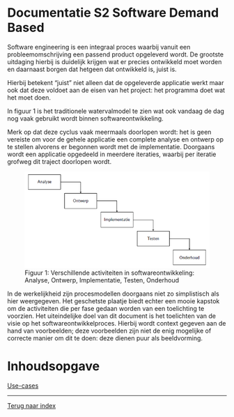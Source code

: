 Documentatie S2 Software Demand Based
=====================================

Software engineering is een integraal proces waarbij vanuit een  probleemomschrijving een passend product opgeleverd wordt. De grootste uitdaging hierbij is duidelijk krijgen wat er precies ontwikkeld moet worden en daarnaast borgen dat hetgeen dat ontwikkeld is, juist is. 

Hierbij betekent “juist” niet alleen dat de opgeleverde applicatie werkt maar ook dat deze voldoet aan de eisen van het project: het programma doet wat het moet doen.

In figuur 1 is het traditionele watervalmodel te zien wat ook vandaag de dag nog vaak gebruikt wordt binnen softwareontwikkeling. 

Merk op dat deze cyclus vaak meermaals doorlopen wordt: het is geen vereiste om voor de gehele applicatie een complete analyse en ontwerp op te stellen alvorens er begonnen wordt met de implementatie. Doorgaans wordt een applicatie opgedeeld in meerdere iteraties, waarbij per iteratie grofweg dit traject doorlopen wordt.

<figure>
    <img src="img/activiteiten.png" alt="Figuur 1: Verschillende activiteiten in softwareontwikkeling: Analyse, Ontwerp, Implementatie, Testen, Onderhoud">
    <figcaption>Figuur 1: Verschillende activiteiten in softwareontwikkeling: Analyse, Ontwerp, Implementatie, Testen, Onderhoud</figcaption>
</figure>

In de werkelijkheid zijn procesmodellen doorgaans niet zo simplistisch als hier weergegeven.
Het geschetste plaatje biedt echter een mooie kapstok om de activiteiten die per fase gedaan
worden van een toelichting te voorzien. Het uiteindelijke doel van dit document is het toelichten van de visie op het softwareontwikkelproces. Hierbij wordt context gegeven aan de hand van voorbeelden; deze voorbeelden zijn niet de enig mogelijke of correcte manier om dit te doen: deze dienen puur als beeldvorming.

Inhoudsopgave
=====
[Use-cases](UseCases)

***
[Terug naar index](index)

[fases]: img/activiteiten.png "Verschillende activiteiten in softwareontwikkeling: Analyse, Ontwerp, Implementatie, Testen, Onderhoud"